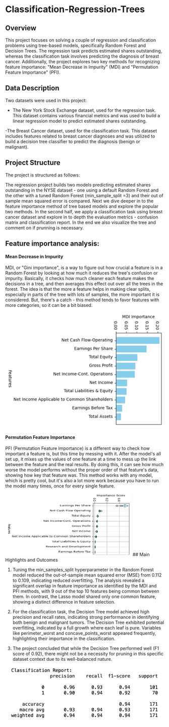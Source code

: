 # Classification-Regression-Trees

## Overview
This project focuses on solving a couple of regression and classification problems using tree-based models, specifically Random Forest and Decision Trees. The regression task predicts estimated shares outstanding, whereas the classification task involves predicting the diagnosis of breast cancer. Additionally, the project explores two key methods for recognizing feature importance: "Mean Decrease in Impurity" (MDI) and "Permutation Feature Importance" (PFI).

## Data Description
Two datasets were used in this project:

- The New York Stock Exchange dataset, used for the regression task. This dataset contains various financial metrics and was used to build a linear regression model to predict estimated shares outstanding.

-The Breast Cancer dataset, used for the classification task. This dataset includes features related to breast cancer diagnoses and was utilized to build a decision tree classifier to predict the diagnosis (benign or malignant).

## Project Structure
The project is structured as follows:

The regression project builds two models predicting estimated shares outstanding in the NYSE dataset - one using a default Random Forest and the other with a tuned Random Forest (min_sample_split =3) and their out of sample mean squared error is compared. Next we dive deeper in to the feature importance method of tree based models and explore the popular two methods.
In the second half, we apply a classification task using breast cancer dataset and explore in to depth the evaluation metrics - confusion matrix and classification report. In the end we also visualize the tree and comment on if prunning is necessary.

## Feature importance analysis:

#### Mean Decrease in Impurity
MDI, or "Gini importance", is a way to figure out how crucial a feature is in a Random Forest by looking at how much it reduces the tree's confusion or impurity. Basically, it checks how much cleaner each feature makes the decisions in a tree, and then averages this effect out over all the trees in the forest. The idea is that the more a feature helps in making clear splits, especially in parts of the tree with lots of samples, the more important it is considered. But, there's a catch - this method tends to favor features with more categories, so it can be a bit biased.


![mdi Image](/mdi.png)

#### Permutation Feature Importance
PFI (Permutation Feature Importance) is a different way to check how important a feature is, but this time by messing with it. After the model's all set up, it mixes up the values of one feature at a time to mess up the link between the feature and the real results. By doing this, it can see how much worse the model performs without the proper order of that feature's data, showing how key that feature was. This method works with any model, which is pretty cool, but it's also a lot more work because you have to run the model many times, once for every single feature.

<img src="pfi.png" width="400" height="200">
## Main Highlights and Outcomes

1. Tuning the min_samples_split hyperparameter in the Random Forest model reduced the out-of-sample mean squared error (MSE) from 0.112 to 0.109, indicating reduced overfitting.
The analysis revealed a significant overlap in feature importance as identified by the MDI and PFI methods, with 9 out of the top 10 features being common between them. In contrast, the Lasso model shared only one common feature, showing a distinct difference in feature selection.

2. For the classification task, the Decision Tree model achieved high precision and recall rates, indicating strong performance in identifying both benign and malignant tumors.
The Decision Tree exhibited potential overfitting, indicated by a full growth where each leaf is pure. Variables like perimeter_worst and concave_points_worst appeared frequently, highlighting their importance in the classification.

4. The project concluded that while the Decision Tree performed well (F1 score of 0.92), there might not be a necessity for pruning in this specific dataset context due to its well-balanced nature.

![cf_Image](/cf_report.png)
